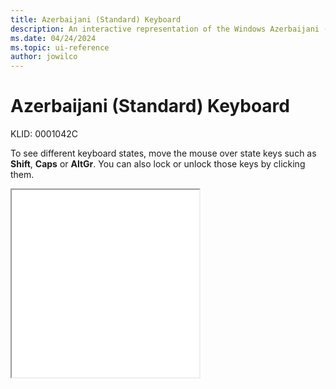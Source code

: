 ```yaml
---
title: Azerbaijani (Standard) Keyboard
description: An interactive representation of the Windows Azerbaijani (Standard) keyboard. To see different keyboard states, click or move the mouse over the state keys.
ms.date: 04/24/2024
ms.topic: ui-reference
author: jowilco
---
```


# Azerbaijani (Standard) Keyboard

KLID: 0001042C

To see different keyboard states, move the mouse over state keys such as **Shift**, **Caps** or **AltGr**. You can also lock or unlock those keys by clicking them.

<iframe src="kbdazst.html" height="300"></iframe>
